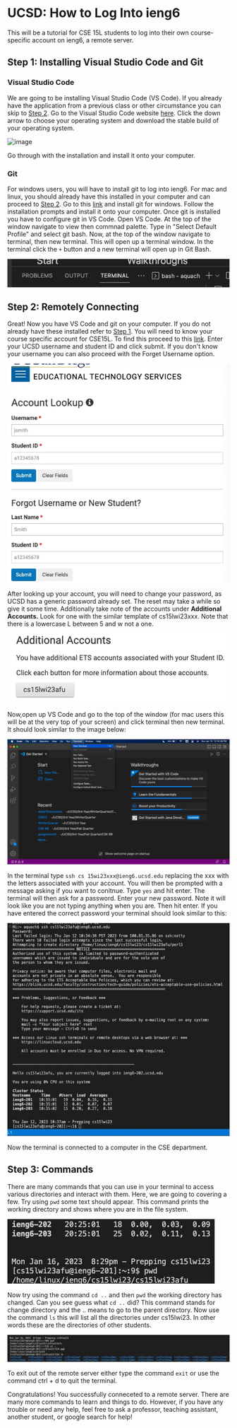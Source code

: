 # **UCSD: How to Log Into ieng6**
This will be a tutorial for CSE 15L students to log into their own course-specific account on ieng6, a remote server.
## Step 1: Installing Visual Studio Code and Git
### Visual Studio Code
We are going to be installing Visual Studio Code (VS Code). If you already have the application from a previous class or other circumstance you can skip to [Step 2](https://yshzi.github.io/cse15l-lab-reports/LabReport1.html#step-2-remotely-connecting).
Go to the Visual Studio Code website [here](https://code.visualstudio.com/). Click the down arrow to choose your operating system and download the stable build of your operating system.

![image](https://user-images.githubusercontent.com/83853443/212165351-47d59569-9be5-4949-bbba-13eaa9741121.png)

Go through with the installation and install it onto your computer.

### Git
For windows users, you will have to install git to log into ieng6. For mac and linux, you should already have this installed in your computer and can proceed to [Step 2](https://yshzi.github.io/cse15l-lab-reports/LabReport1.html#step-2-remotely-connecting). Go to this [link](https://git-scm.com/download/win) and install git for windows. Follow the installation prompts and install it onto your computer.
Once git is installed you have to configure git in VS Code. Open VS Code. At the top of the window navigate to view then commnad palette. Type in "Select Default Profile" and select git bash. Now, at the top of the window navigate to terminal, then new terminal. This will open up a terminal window. In the terminal click the `+` button and a new terminal will open up in Git Bash. 

![image](Plus_Sign.png)

## Step 2: Remotely Connecting
Great! Now you have VS Code and git on your computer. If you do not already have these installed refer to [Step 1](https://yshzi.github.io/cse15l-lab-reports/LabReport1.html#step-1-installing-visual-studio-code-and-git). You will need to know your course specific account for CSE15L. To find this proceed to this [link](https://sdacs.ucsd.edu/~icc/index.php). Enter your UCSD username and student ID and click submit. If you don't know your username you can also proceed with the Forget Username option. 

![image](https://github.com/Yshzi/cse15l-lab-reports/blob/f7c582216ad9805dfc167c59664d57f01e3888d4/AccountLookup.png)

After looking up your account, you will need to change your password, as UCSD has a generic password already set. The reset may take a while so give it some time. Additionally take note of the accounts under **Additional Accounts.** Look for one with the similar template of cs15lwi23xxx. Note that there is a lowercase L between 5 and w not a one.

![image](https://github.com/Yshzi/cse15l-lab-reports/blob/f7c582216ad9805dfc167c59664d57f01e3888d4/AdditionalAccounts.png)

Now,open up VS Code and go to the top of the window (for mac users this will be at the very top of your screen) and click terminal then new terminal. It should look similar to the image below:

![image](https://github.com/Yshzi/cse15l-lab-reports/blob/f7c582216ad9805dfc167c59664d57f01e3888d4/NewTerminal.png)

In the terminal type ```ssh cs 15wi23xxx@ieng6.ucsd.edu``` replacing the xxx with the letters associated with your account. You will then be prompted with a message asking if you want to conitnue. Type ```yes``` and hit enter. The terminal will then ask for a password. Enter your new password. Note it will look like you are not typing anything when you are. Then hit enter. If you have entered the correct password your terminal should look similar to this: 

![image](https://github.com/Yshzi/cse15l-lab-reports/blob/f7c582216ad9805dfc167c59664d57f01e3888d4/RemoteServerConnection.png)

Now the terminal is connected to a computer in the CSE department. 

## Step 3: Commands
There are many commands that you can use in your terminal to access various directories and interact with them. Here, we are going to covering a few. Try using ```pwd``` some text should appear. This command prints the working directory and shows where you are in the file system.

![image](https://github.com/Yshzi/cse15l-lab-reports/blob/f7c582216ad9805dfc167c59664d57f01e3888d4/PWD.png)

Now try using the command ```cd ..``` and then ```pwd``` the working directory has changed. Can you see guess what ```cd ..``` did? This command stands for change directory and the ..  means to go to the parent directory. Now use the command ```ls``` this will list all the directories under cs15lwi23. In other words these are the directories of other students. 

![image](https://github.com/Yshzi/cse15l-lab-reports/blob/f7c582216ad9805dfc167c59664d57f01e3888d4/Commands.png)

To exit out of the remote server either type the command ```exit``` or use the command ctrl + d to quit the terminal.

Congratulations! You successfully conneceted to a remote server. There are many more commands to learn and things to do. However, if you have any trouble or need any help, feel free to ask a professor, teaching assistant, another student, or google search for help! 
